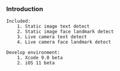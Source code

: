 ### Introduction
    Included:
        1. Static image text detect
        2. Static image face landmark detect
        3. Live camera text detect
        4. Live camera face landmark detect
    
    Develop environment:
        1. Xcode 9.0 beta
        2. iOS 11 beta
    

